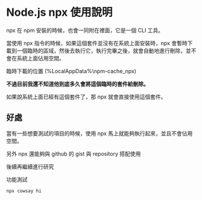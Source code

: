 # Node.js npx 使用說明
npx 在 npm 安裝的時候，也會一同附在裡面，它是一個 CLI 工具。

當使用 npx 指令的時候，如果這個套件並沒有在系統上面安裝時，npx 會暫時下載到一個臨時的區域，然後去執行它，執行完畢之後，就會自動地進行刪除，並不會在系統上面佔用空間。

臨時下載的位置 (%LocalAppData%\npm-cache\_npx)

**不過目前我還不知道他到底多久會將這個臨時的套件給刪除。**

如果說系統上面已經有這個套件了，那 npx 就會直接使用這個套件。

## 好處
當有一些想要測試的項目的時候，使用 npx 馬上就能夠執行起來，並且不會佔用空間。

另外 npx 還能夠與 github 的 gist 與 repository 搭配使用

後續再繼續進行研究

功能測試

```sh
npx cowsay hi
```